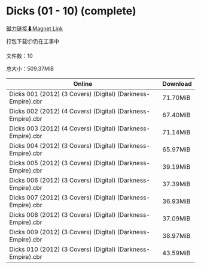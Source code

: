 # Dicks (01 - 10) (complete)

[磁力链接⬇Magnet Link](magnet:?xt=urn:btih:da58b36474541f44eee57459fc3319ed423b841f&dn=Dicks%20%2801%20-%2010%29%20%28complete%29)

打包下载📦仍在工事中

文件数：10

总大小：509.37MiB

Online | Download
--- | ---
Dicks 001 (2012) (3 Covers) (Digital) (Darkness-Empire).cbr | 71.70MiB
Dicks 002 (2012) (4 Covers) (Digital) (Darkness-Empire).cbr | 67.40MiB
Dicks 003 (2012) (4 Covers) (Digital) (Darkness-Empire).cbr | 71.14MiB
Dicks 004 (2012) (3 Covers) (Digital) (Darkness-Empire).cbr | 65.97MiB
Dicks 005 (2012) (3 Covers) (Digital) (Darkness-Empire).cbr | 39.19MiB
Dicks 006 (2012) (3 Covers) (Digital) (Darkness-Empire).cbr | 37.39MiB
Dicks 007 (2012) (3 Covers) (Digital) (Darkness-Empire).cbr | 36.93MiB
Dicks 008 (2012) (3 Covers) (Digital) (Darkness-Empire).cbr | 37.09MiB
Dicks 009 (2012) (3 Covers) (Digital) (Darkness-Empire).cbr | 38.97MiB
Dicks 010 (2012) (3 Covers) (Digital) (Darkness-Empire).cbr | 43.59MiB